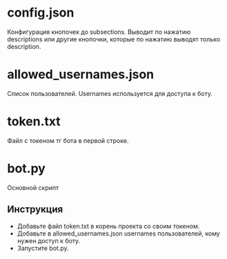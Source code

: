 # config.json
Конфигурация кнопочек до subsections. Выводит по нажатию descriptions или другие кнопочки, которые по нажатию выводят только description.

# allowed_usernames.json
Список пользователей. Usernames используется для доступа к боту.

# token.txt
Файл с токеном тг бота в первой строке.

# bot.py
Основной скрипт

## Инструкция
- Добавьте файл token.txt в корень проекта со своим токеном.
- Добавьте в allowed_usernames.json usernames пользователей, кому нужен доступ к боту.
- Запустите bot.py.